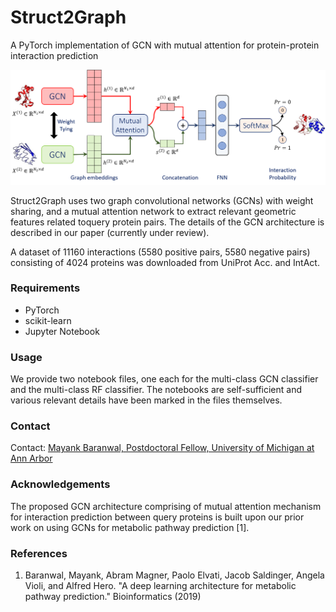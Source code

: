 # Struct2Graph
A PyTorch implementation of GCN with mutual attention for protein-protein interaction prediction

![Proposed GCN architecture with Mutual Attention Mechanism](approach.png)

Struct2Graph uses two graph  convolutional networks (GCNs) with weight sharing, and a mutual attention network to extract relevant geometric features related toquery protein pairs. The details of the GCN architecture is described in our paper (currently under review).

A dataset of 11160 interactions (5580 positive pairs, 5580 negative pairs) consisting of 4024 proteins was downloaded from UniProt Acc. and IntAct.

### Requirements
* PyTorch
* scikit-learn
* Jupyter Notebook

### Usage
We provide two notebook files, one each for the multi-class GCN classifier and the multi-class RF classifier. The notebooks are self-sufficient and various relevant details have been marked in the files themselves.

### Contact
Contact: <a href="https://web.eecs.umich.edu/~mayankb/">Mayank Baranwal, Postdoctoral Fellow, University of Michigan at Ann Arbor</a>

### Acknowledgements
The proposed GCN architecture comprising of mutual attention mechanism for interaction prediction between query proteins is built upon our prior work on using GCNs for metabolic pathway prediction [1].

### References
  1. Baranwal, Mayank, Abram Magner, Paolo Elvati, Jacob Saldinger, Angela Violi, and Alfred Hero. "A deep learning architecture for metabolic pathway prediction." Bioinformatics (2019)
